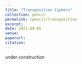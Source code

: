 ```yaml
---
title: "Transposition Ciphers"
collection: pencil
permalink: /pencil/transposition
excerpt:
date: 2021-09-05
venue: 
paperurl: 
citation: 
---
```

 
 under construction
